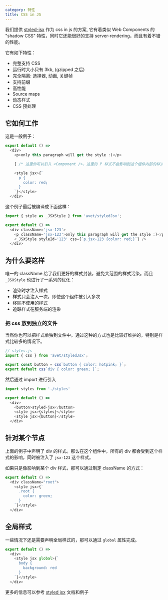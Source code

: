 ```yaml
---
category: 特性
title: CSS in JS
---
```


我们提供 [styled-jsx](https://github.com/zeit/styled-jsx) 作为 css in js 的方案, 它有着类似 Web Components 的 "shadow CSS" 特性，同时它还能很好的支持 server-rendering，而且有着不错的性能。

它有如下特性：

- 完整支持 CSS
- 运行时大小只有 3kb, (gzipped 之后)
- 完全隔离: 选择器, 动画, 关键帧
- 支持前缀
- 高性能
- Source maps
- 动态样式
- CSS 预处理

## 它如何工作

这是一般例子：

```javascript
export default () =>
  <div>
    <p>only this paragraph will get the style :)</p>

    { /* 这里你可以引入 <Component />，这里的 P 样式不会影响到这个组件内部的样式 */ }

    <style jsx>{`
      p {
        color: red;
      }
    `}</style>
  </div>
```

这个例子最后被编译成下面这样：

```javascript
import { style as _JSXStyle } from 'avet/styledJsx';

export default () =>
  <div className='jsx-123'>
    <p className='jsx-123'>only this paragraph will get the style :)</p>
    <_JSXStyle styleId='123' css={`p.jsx-123 {color: red;}`} />
  </div>
```

## 为什么要这样

唯一的 className 给了我们更好的样式封装，避免大范围的样式污染。而且 `_JSXStyle` 也进行了一系列的优化：

- 渲染时才注入样式
- 样式只会注入一次，即使这个组件被引入多次
- 移除不使用的样式
- 追踪样式在服务端的渲染

### 把 css 放到独立的文件

当然你也可以把样式单独到文件中。通过这种的方式也是比较好维护的，特别是样式比较多的情况下。

```javascript
// styles.js
import { css } from 'avet/styledJsx';

export const button = css`button { color: hotpink; }`;
export default css`div { color: green; }`;
```

然后通过 import 进行引入

```javascript
import styles from './styles'

export default () =>
  <div>
    <button>styled-jsx</button>
    <style jsx>{styles}</style>
    <style jsx>{button}</style>
  </div>
```

## 针对某个节点

上面的例子中声明了 div 的样式。那么在这个组件中，所有的 div 都会受到这个样式的影响，同时被注入了 `jsx-123` 这个样式。

如果只是像影响到某个 div 样式，那可以通过制定 className 的方式：

```javascript
export default () =>
  <div className="root">
    <style jsx>{`
      .root {
        color: green;
      }
    `}</style>
  </div>
```

## 全局样式

一些情况下还是需要声明全局样式的，那可以通过 `global` 属性完成。

```javascript
export default () =>
  <div>
    <style jsx global>{`
      body {
        background: red
      }
    `}</style>
  </div>
```


更多的信息可以参考 [styled jsx](https://github.com/zeit/styled-jsx) 文档和例子